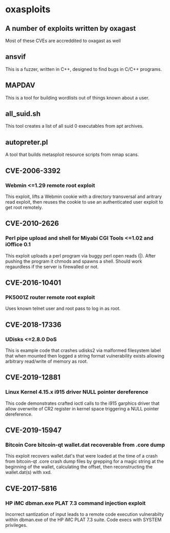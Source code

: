 # oxasploits
## A number of exploits written by oxagast
Most of these CVEs are accreddited to oxagast as well


## ansvif
This is a fuzzer, written in C++, designed to find bugs in C/C++ programs.


##  MAPDAV
This is a tool for building wordlists out of things known about a user.


## all_suid.sh
This tool creates a list of all suid 0 executables from apt archives.


## autopreter.pl
A tool that builds metasploit resource scripts from nmap scans.


## CVE-2006-3392
### Webmin <=1.29 remote root exploit
This exploit, lifts a Webmin cookie with a directory transversal and
aritrary read exploit, then reuses the cookie to use an authenticated
user exploit to get root remotely.


## CVE-2010-2626
### Perl pipe upload and shell for Miyabi CGI Tools <=1.02 and iOffice 0.1
This exploit uploads a perl program via buggy perl open reads (|).  After
pushing the program it chmods and spawns a shell.  Should work
regaurdless if the server is firewalled or not.


## CVE-2016-10401
### PK5001Z router remote root exploit
Uses known telnet user and root pass to log in as root.


## CVE-2018-17336
### UDisks <=2.8.0 DoS
This is example code that crashes udisks2 via malformed filesystem label
that when mounted then logged a string format vulnerability exists allowing
arbitrary read/write of memory as root.


## CVE-2019-12881
### Linux Kernel 4.15.x i915 driver NULL pointer dereference
This code demonstrates crafted ioctl calls to the i915 garphics
driver that allow overwrite of CR2 register in kernel space triggering
a NULL pointer dereference.


## CVE-2019-15947
### Bitcoin Core bitcoin-qt wallet.dat recoverable from .core dump
This exploit recovers wallet.dat's that were loaded at the time of a crash 
from bitcoin-qt .core crash dump files by grepping for a magic string at 
the beginning of the wallet, calculating the offset, then reconstructing 
the wallet.dat(s) with xxd.

## CVE-2017-5816
### HP iMC dbman.exe PLAT 7.3 command injection exploit
Incorrect santization of input leads to a remote code execution vulnerabilty 
within dbman.exe of the HP iMC PLAT 7.3 suite.  Code execs with SYSTEM privileges.
